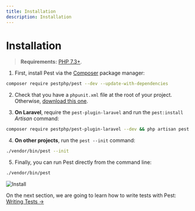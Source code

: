 ```yaml
---
title: Installation
description: Installation
---
```


# Installation

> **Requirements:** [PHP 7.3+](https://php.net/releases/).

1. First, install Pest via the [Composer](https://getcomposer.org) package manager:

```bash
composer require pestphp/pest --dev --update-with-dependencies
```

2. Check that you have a `phpunit.xml` file at the root of your project. Otherwise, [download this one](https://github.com/pestphp/pest/blob/master/stubs/Laravel/phpunit.xml).

3. **On Laravel**, require the `pest-plugin-laravel` and run the `pest:install` _Artisan_ command:

```bash
composer require pestphp/pest-plugin-laravel --dev && php artisan pest:install
```

4. **On other projects**, run the `pest --init` command:

```bash
./vendor/bin/pest --init
```

5. Finally, you can run Pest directly from the command line:

```bash
./vendor/bin/pest
```

![Install](/assets/img/pestinstall.png)

On the next section, we are going to learn how to write tests with Pest: [Writing Tests →](/docs/writing-tests)
